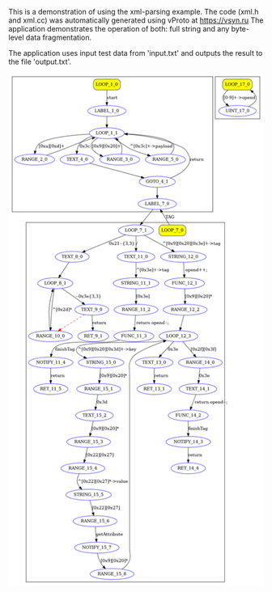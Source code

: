 This is a demonstration of using the xml-parsing example.
The code (xml.h and xml.cc) was automatically generated using vProto at https://vsyn.ru
The application demonstrates the operation of both: full string and any byte-level data fragmentation.

The application uses input test data from 'input.txt' and outputs the result to the file 'output.txt'.

![](xml.png)
